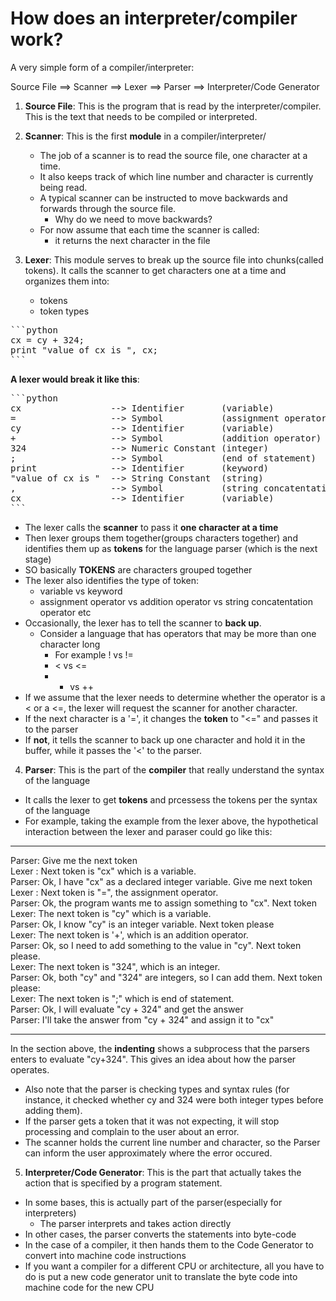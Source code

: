 # How does an interpreter/compiler work?

A very simple form of a compiler/interpreter:

Source File ==> Scanner ==> Lexer ==> Parser ==> Interpreter/Code Generator

1. **Source File**: This is the program that is read by the interpreter/compiler. This is the text that needs to be compiled or interpreted.

2. **Scanner**: This is the first **module** in a compiler/interpreter/
	* The job of a scanner is to read the source file, one character at a time.
	* It also keeps track of which line number and character is currently being read.
	* A typical scanner can be instructed to move backwards and forwards through the source file.
		* Why do we need to move backwards?
	* For now assume that each time the scanner is called:
		* it returns the next character in the file

3. **Lexer**: This module serves to break up the source file into chunks(called tokens). It calls the scanner to get characters one at a time and organizes them into:
	* tokens
	* token types

<pre>
```python
cx = cy + 324;
print "value of cx is ", cx;
```
</pre>

**A lexer would break it like this**:

<pre>
```python
cx                 --> Identifier       (variable)
=                  --> Symbol           (assignment operator)
cy                 --> Identifier       (variable)
+                  --> Symbol           (addition operator)
324                --> Numeric Constant (integer)
;                  --> Symbol           (end of statement)
print              --> Identifier       (keyword)
"value of cx is "  --> String Constant  (string)
,                  --> Symbol           (string concatentation operator)
cx                 --> Identifier       (variable)
```
</pre>

* The lexer calls the **scanner** to pass it **one character at a time**
* Then lexer groups them together(groups characters together) and identifies them up as **tokens** for the language parser (which is the next stage)
* SO basically **TOKENS** are characters grouped together
* The lexer also identifies the type of token: 
	* variable vs keyword
	* assignment operator vs addition operator vs string concatentation operator etc
* Occasionally, the lexer has to tell the scanner to **back up**.
	* Consider a language that has operators that may be more than one character long
		* For example ! vs !=
		* < vs <=
		* + vs ++
* If we assume that the lexer needs to determine whether the operator is a < or a <=, the lexer will request the scanner for another character.
* If the next character is a '=', it changes the **token** to "<=" and passes it to the parser
* If **not**, it tells the scanner to back up one character and hold it in the buffer, while it passes the '<' to the parser.

4. **Parser**: This is the part of the **compiler** that really understand the syntax of the language<br>
* It calls the lexer to get **tokens** and prcessess the tokens per the syntax of the language
* For example, taking the example from the lexer above, the hypothetical interaction between the lexer and paraser could go like this:

-----------------------------------------------------------------------------------
Parser: Give me the next token <br>
Lexer : Next token is "cx" which is a variable. <br>
Parser: Ok, I have "cx" as a declared integer variable. Give me next token <br>
Lexer : Next token is "=", the assignment operator. <br>
Parser: Ok, the program wants me to assign something to "cx". Next token <br> 
     Lexer: The next token is "cy" which is a variable. <br>
     Parser: Ok, I know "cy" is an integer variable. Next token please <br>
     Lexer: The next token is '+', which is an addition operator. <br>
     Parser: Ok, so I need to add something to the value in "cy". Next token please. <br>
         Lexer: The next token is "324", which is an integer. <br>
         Parser: Ok, both "cy" and "324" are integers, so I can add them. Next token please: <br>
         Lexer: The next token is ";" which is end of statement. <br>
     Parser: Ok, I will evaluate "cy + 324" and get the answer <br>
Parser: I'll take the answer from "cy + 324" and assign it to "cx" <br>

------------------------------------------------------------------------------------
In the section above, the **indenting** shows a subprocess that the parsers enters
to evaluate "cy+324". This gives an idea about how the parser operates.
* Also note that the parser is checking types and syntax rules (for instance, it checked whether cy and 324 were both integer types before adding them).
* If the parser gets a token that it was not expecting, it will stop processing and complain to the user about an error.
* The scanner holds the current line number and character, so the Parser can inform the user approximately where the error occured.

5. **Interpreter/Code Generator**: This is the part that actually takes the action that is specified by a program statement.
* In some bases, this is actually part of the parser(especially for interpreters)
	* The parser interprets and takes action directly 
* In other cases, the parser converts the statements into byte-code
* In the case of a compiler, it then hands them to the Code Generator to convert into machine code instructions
* If you want a compiler for a different CPU or architecture, all you have to do is put a new code generator unit to translate the byte code into machine code for the new CPU